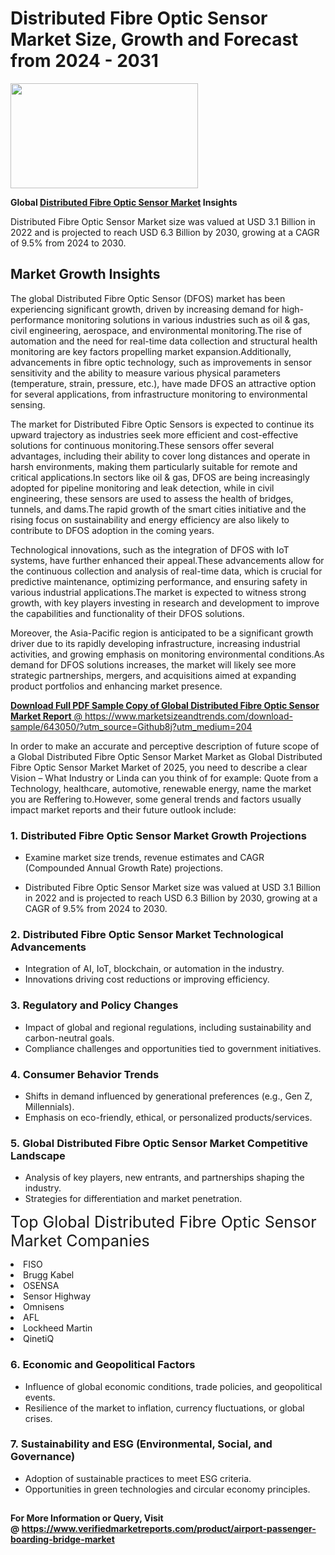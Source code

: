 <H1>Distributed Fibre Optic Sensor Market Size, Growth and Forecast from 2024 - 2031</H1><img class="aligncenter size-medium wp-image-584254" src="https://thirdeyenews.in/wp-content/uploads/2024/09/Global-Market-Research-300x168.jpeg" alt="" width="300" height="168" /><p><strong>Global&nbsp;<a href="https://www.marketsizeandtrends.com/download-sample/643050/?utm_source=Github8j?utm_medium=204">Distributed Fibre Optic Sensor Market</a> Insights</strong></p><p>Distributed Fibre Optic Sensor Market size was valued at USD 3.1 Billion in 2022 and is projected to reach USD 6.3 Billion by 2030, growing at a CAGR of 9.5% from 2024 to 2030.</p><p><h2>Market Growth Insights</h2> <p>The global Distributed Fibre Optic Sensor (DFOS) market has been experiencing significant growth, driven by increasing demand for high-performance monitoring solutions in various industries such as oil & gas, civil engineering, aerospace, and environmental monitoring.The rise of automation and the need for real-time data collection and structural health monitoring are key factors propelling market expansion.Additionally, advancements in fibre optic technology, such as improvements in sensor sensitivity and the ability to measure various physical parameters (temperature, strain, pressure, etc.), have made DFOS an attractive option for several applications, from infrastructure monitoring to environmental sensing.</p> <p><a href="#"></a></p> <p>The market for Distributed Fibre Optic Sensors is expected to continue its upward trajectory as industries seek more efficient and cost-effective solutions for continuous monitoring.These sensors offer several advantages, including their ability to cover long distances and operate in harsh environments, making them particularly suitable for remote and critical applications.In sectors like oil & gas, DFOS are being increasingly adopted for pipeline monitoring and leak detection, while in civil engineering, these sensors are used to assess the health of bridges, tunnels, and dams.The rapid growth of the smart cities initiative and the rising focus on sustainability and energy efficiency are also likely to contribute to DFOS adoption in the coming years.</p> <p>Technological innovations, such as the integration of DFOS with IoT systems, have further enhanced their appeal.These advancements allow for the continuous collection and analysis of real-time data, which is crucial for predictive maintenance, optimizing performance, and ensuring safety in various industrial applications.The market is expected to witness strong growth, with key players investing in research and development to improve the capabilities and functionality of their DFOS solutions.</p> <p>Moreover, the Asia-Pacific region is anticipated to be a significant growth driver due to its rapidly developing infrastructure, increasing industrial activities, and growing emphasis on monitoring environmental conditions.As demand for DFOS solutions increases, the market will likely see more strategic partnerships, mergers, and acquisitions aimed at expanding product portfolios and enhancing market presence.</p> <p><a href="#"></p><p><span class=""><strong>Download Full PDF Sample Copy of Global Distributed Fibre Optic Sensor Market Report</strong> @ <a href="https://www.marketsizeandtrends.com/download-sample/643050/?utm_source=Github8j?utm_medium=204" target="_blank">https://www.marketsizeandtrends.com/download-sample/643050/?utm_source=Github8j?utm_medium=204</a></span></p><p>In order to make an accurate and perceptive description of future scope of a Global&nbsp;Distributed Fibre Optic Sensor Market Market as Global&nbsp;Distributed Fibre Optic Sensor Market Market of 2025, you need to describe a clear Vision &ndash; What Industry or Linda can you think of for example: Quote from a Technology, healthcare, automotive, renewable energy, name the market you are Reffering to.However, some general trends and factors usually impact market reports and their future outlook include:</p><h3>1.&nbsp;<strong>Distributed Fibre Optic Sensor Market Growth Projections</strong></h3><ul><li>Examine market size trends, revenue estimates and CAGR (Compounded Annual Growth Rate) projections.</li><li><p>Distributed Fibre Optic Sensor Market size was valued at USD 3.1 Billion in 2022 and is projected to reach USD 6.3 Billion by 2030, growing at a CAGR of 9.5% from 2024 to 2030.</p></li></ul><h3>2.&nbsp;<strong>Distributed Fibre Optic Sensor Market Technological Advancements</strong></h3><ul><li>Integration of AI, IoT, blockchain, or automation in the industry.</li><li>Innovations driving cost reductions or improving efficiency.</li></ul><h3>3.&nbsp;<strong>Regulatory and Policy Changes</strong></h3><ul><li>Impact of global and regional regulations, including sustainability and carbon-neutral goals.</li><li>Compliance challenges and opportunities tied to government initiatives.</li></ul><h3>4.&nbsp;<strong>Consumer Behavior Trends</strong></h3><ul><li>Shifts in demand influenced by generational preferences (e.g., Gen Z, Millennials).</li><li>Emphasis on eco-friendly, ethical, or personalized products/services.</li></ul><h3>5.&nbsp;<strong>Global Distributed Fibre Optic Sensor Market Competitive Landscape</strong></h3><ul><li>Analysis of key players, new entrants, and partnerships shaping the industry.</li><li>Strategies for differentiation and market penetration.</li></ul><p data-pm-slice="1 1 []"><span style="color: inherit; font-family: inherit; font-size: 25px;">Top Global Distributed Fibre Optic Sensor Market Companies</span></p><div class="" data-test-id=""><p><li>FISO</li><li> Brugg Kabel</li><li> OSENSA</li><li> Sensor Highway</li><li> Omnisens</li><li> AFL</li><li> Lockheed Martin</li><li> QinetiQ</li></p></div><h3>6.&nbsp;<strong>Economic and Geopolitical Factors</strong></h3><ul><li>Influence of global economic conditions, trade policies, and geopolitical events.</li><li>Resilience of the market to inflation, currency fluctuations, or global crises.</li></ul><h3>7.&nbsp;<strong>Sustainability and ESG (Environmental, Social, and Governance)</strong></h3><ul><li>Adoption of sustainable practices to meet ESG criteria.</li><li>Opportunities in green technologies and circular economy principles.</li></ul><h2><strong style="font-size: 14px;">For More Information or Query, Visit @&nbsp;</strong><a style="background-color: #ffffff; font-size: 14px;" href="https://www.marketsizeandtrends.com/report/distributed-fibre-optic-sensor-market/" target="_blank">https://www.verifiedmarketreports.com/product/airport-passenger-boarding-bridge-market</a></h2>